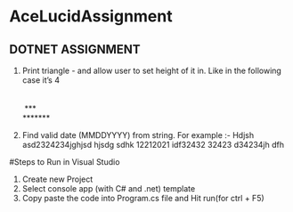 # AceLucidAssignment

## DOTNET ASSIGNMENT

1. Print triangle - and allow user to set height of it in. Like in the following case it’s 4<br>
&nbsp;&nbsp;&nbsp;*<br>
&nbsp;&nbsp;***<br>
&nbsp;*****<br>
*******<br>

2. Find valid date (MMDDYYYY) from string.
For example :-
Hdjsh asd2324234jghjsd hjsdg sdhk 12212021 idf32432 32423 d34234jh dfh

#Steps to Run in Visual Studio
1. Create new Project <br>
2. Select console app (with C# and .net) template <br>
3. Copy paste the code into Program.cs file and Hit run(for ctrl + F5) 
